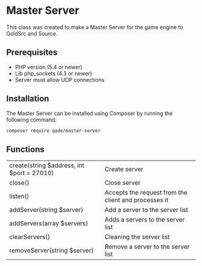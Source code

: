 # Master Server 
This class was created to make a Master Server for the game engine to GoldSrc and Source.

## Prerequisites
* PHP version (5.4 or newer)
* Lib php_sockets (4.3 or newer)
* Server must allow UDP connections

## Installation
The Master Server can be installed using Composer by running the following command:

```sh
composer require qade/master-server
```

## Functions

<table>
	<tr>
		<td>create(string $address, int $port = 27010)</td>
		<td>Create server</td>
	</tr>
	<tr>
		<td>close()</td>
		<td>Close server</td>
	</tr>
	<tr>
		<td>listen()</td>
		<td>Accepts the request from the client and processes it</td>
	</tr>
	<tr>
		<td>addServer(string $server)</td>
		<td>Add a server to the server list</td>
	</tr>
	<tr>
		<td>addServers(array $servers)</td>
		<td>Adds a servers to the server list</td>
	</tr>
	<tr>
		<td>clearServers()</td>
		<td>Cleaning the server list</td>
	</tr>
	<tr>
    	<td>removeServer(string $server)</td>
    	<td>Remove a server to the server list</td>
    </tr>
</table>




